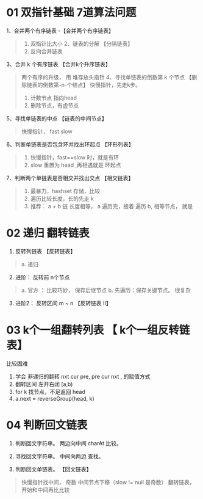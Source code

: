 # 01 双指针基础 7道算法问题
1、合并两个有序链表 -【合并两个有序链表】
> 1. 双指针比大小
2、链表的分解 【分隔链表】
> 1. 反向合并链表

3、合并 k 个有序链表 【合并k个升序链表】
> 两个有序的升级， 用 堆存放头指针
4、寻找单链表的倒数第 k 个节点 【删除链表的倒数第-n-个结点】
> 快慢指针，先走k步。 
> 1. 计数节点 指向head
> 2. 删除节点，有虚节点

5、寻找单链表的中点 【链表的中间节点】
>  快慢指针， fast slow

6、判断单链表是否包含环并找出环起点 【环形列表】
> 1. 快慢指针，fast==slow 时，就是有环
> 2. slow 重置为 head ,再相遇就是 环起点

7、判断两个单链表是否相交并找出交点 【相交链表】
> 1. 最暴力，hashset 存储，比较
> 2. 遍历比较长度，长的先走 k
> 3. 推荐： a + b 链 长度相等， a 遍历完，接着 遍历 b, 相等节点， 就是

# 02 递归 翻转链表
1. 反转列链表 【反转链表】
> a. 递归 
2. 进阶： 反转前 n个节点
> a. 官方 ： 比较巧妙， 保存后继节点
> b. 先遍历：保存关键节点。 很复杂

3. 进阶2： 反转区间 m ~ n 【反转链表 II】

# 03 k个一组翻转列表 【 k个一组反转链表】
比较困难
1. 学会 非递归的翻转 nxt cur pre, pre cur nxt , 的赋值方式
2. 翻转区间 左开右闭 [a,b)
3. for k 找节点，不足返回 head
4. a.next = reverseGroup(head, k)

# 04 判断回文链表
1. 判断回文字符串。 两边向中间 charAt 比较。
2. 寻找回文字符串。 中间向两边 查找。

3. 判断回文单链表。 【回文链表】
> 快慢指针找中间， 奇数 中间节点下移（slow != null 是奇数）
> 翻转链表， 
> 开始和中间再比比较

